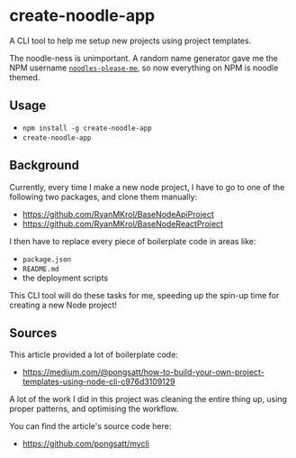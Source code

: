 # create-noodle-app

A CLI tool to help me setup new projects using project templates.

The noodle-ness is unimportant. A random name generator gave me the NPM username [`noodles-please-me`](https://www.npmjs.com/~noodles-please-me), so now everything on NPM is noodle themed.

## Usage

- `npm install -g create-noodle-app`
- `create-noodle-app`

## Background

Currently, every time I make a new node project, I have to go to one of the following two packages, and clone them manually:

- https://github.com/RyanMKrol/BaseNodeApiProject
- https://github.com/RyanMKrol/BaseNodeReactProject

I then have to replace every piece of boilerplate code in areas like:

- `package.json`
- `README.md`
- the deployment scripts

This CLI tool will do these tasks for me, speeding up the spin-up time for creating a new Node project!

## Sources

This article provided a lot of boilerplate code:

- https://medium.com/@pongsatt/how-to-build-your-own-project-templates-using-node-cli-c976d3109129

A lot of the work I did in this project was cleaning the entire thing up, using proper patterns, and optimising the workflow.

You can find the article's source code here:

- https://github.com/pongsatt/mycli
